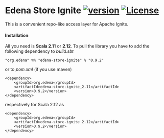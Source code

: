 # Edena Store Ignite [![version](https://img.shields.io/badge/version-0.9.2-green.svg)](https://peterbanda.net) [![License](https://img.shields.io/badge/License-Apache%202.0-lightgrey.svg)](https://www.apache.org/licenses/LICENSE-2.0)

This is a convenient repo-like access layer for Apache Ignite.

#### Installation

All you need is **Scala 2.11** or **2.12**. To pull the library you have to add the following dependency to *build.sbt*

```
"org.edena" %% "edena-store-ignite" % "0.9.2"
```

or to *pom.xml* (if you use maven)

```
<dependency>
    <groupId>org.edena</groupId>
    <artifactId>edena-store-ignite_2.11</artifactId>
    <version>0.9.2</version>
</dependency>
```

respectively for Scala 2.12 as

```
<dependency>
    <groupId>org.edena</groupId>
    <artifactId>edena-store-ignite_2.12</artifactId>
    <version>0.9.2</version>
</dependency>
```
